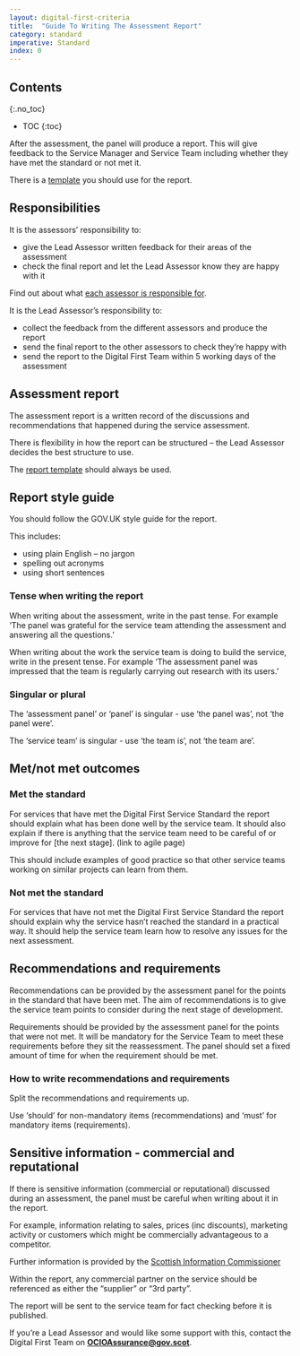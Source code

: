 ```yaml
---
layout: digital-first-criteria
title:  "Guide To Writing The Assessment Report"
category: standard
imperative: Standard
index: 0
---
```


## Contents
{:.no_toc}
* TOC
{:toc}
<!--TOC max3-->

After the assessment, the panel will produce a report. This will give feedback to the Service Manager and Service Team including whether they have met the standard or not met it.

There is a [template](/Assessment_report_template.docx) you should use for the report.

## Responsibilities

It is the assessors’ responsibility to:

* give the Lead Assessor written feedback for their areas of the assessment
* check the final report and let the Lead Assessor know they are happy with it

Find out about what [each assessor is responsible for](/assessments/assessment-panel-roles).

It is the Lead Assessor’s responsibility to:

* collect the feedback from the different assessors and produce the report
* send the final report to the other assessors to check they’re happy with
* send the report to the Digital First Team within 5 working days of the assessment

## Assessment report

The assessment report is a written record of the discussions and recommendations that happened during the service assessment.

There is flexibility in how the report can be structured – the Lead Assessor decides the best structure to use.

The [report template](/Assessment_report_template.docx) should always be used.

## Report style guide

You should follow the GOV.UK style guide for the report.

This includes:

* using plain English – no jargon
* spelling out acronyms
* using short sentences

### Tense when writing the report

When writing about the assessment, write in the past tense. For example ‘The panel was grateful for the service team attending the assessment and answering all the questions.’

When writing about the work the service team is doing to build the service, write in the present tense. For example ‘The assessment panel was impressed that the team is regularly carrying out research with its users.’

### Singular or plural

The ‘assessment panel’ or ‘panel’ is singular - use ‘the panel was’, not ‘the panel were’.

The ‘service team’ is singular - use ‘the team is’, not ‘the team are’.

## Met/not met outcomes

### Met the standard

For services that have met the Digital First Service Standard the report should explain what has been done well by the service team. It should also explain if there is anything that the service team need to be careful of or improve for [the next stage]. (link to agile page)

This should include examples of good practice so that other service teams working on similar projects can learn from them.

### Not met the standard

For services that have not met the Digital First Service Standard the report should explain why the service hasn’t reached the standard in a practical way. It should help the service team learn how to resolve any issues  for the next assessment.

## Recommendations and requirements

Recommendations can be provided by the assessment panel for the points in the standard that have been met. The aim of recommendations is to give the service team points to consider during the next stage of development.

Requirements should be provided by the assessment panel for the points that were not met. It will be mandatory for the Service Team to meet these requirements before they sit the reassessment. The panel should set a fixed amount of time for when the requirement should be met.

### How to write recommendations and requirements

Split the recommendations and requirements up.

Use ‘should’ for non-mandatory items (recommendations) and ‘must’ for mandatory items (requirements).

## Sensitive information - commercial and reputational

If there is sensitive information (commercial or reputational) discussed during an assessment, the panel must be careful when writing about it in the report.

For example, information relating to sales, prices (inc discounts), marketing activity or customers which might be commercially advantageous to a competitor.

Further information is provided by the [Scottish Information Commissioner]( http://www.itspublicknowledge.info/Law/FOISA-EIRsGuidance/section33/Section33.aspx)

Within the report, any commercial partner on the service should be referenced as either the “supplier” or “3rd party”.

The report will be sent to the service team for fact checking before it is published.

If you’re a Lead Assessor and would like some support with this, contact the Digital First Team on **OCIOAssurance@gov.scot**.
